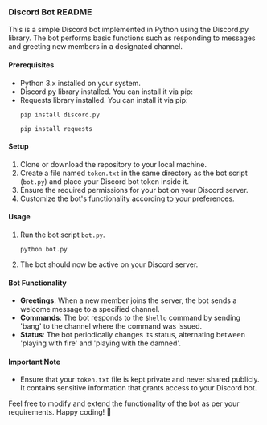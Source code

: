 ### Discord Bot README

This is a simple Discord bot implemented in Python using the Discord.py library. The bot performs basic functions such as responding to messages and greeting new members in a designated channel.

#### Prerequisites
- Python 3.x installed on your system.
- Discord.py library installed. You can install it via pip:
- Requests library installed. You can install it via pip:
  ```
  pip install discord.py

  pip install requests
  ```



#### Setup
1. Clone or download the repository to your local machine.
2. Create a file named `token.txt` in the same directory as the bot script (`bot.py`) and place your Discord bot token inside it.
3. Ensure the required permissions for your bot on your Discord server.
4. Customize the bot's functionality according to your preferences.

#### Usage
1. Run the bot script `bot.py`.
   ```
   python bot.py
   ```
2. The bot should now be active on your Discord server.

#### Bot Functionality
- **Greetings**: When a new member joins the server, the bot sends a welcome message to a specified channel.
- **Commands**: The bot responds to the `$hello` command by sending 'bang' to the channel where the command was issued.
- **Status**: The bot periodically changes its status, alternating between 'playing with fire' and 'playing with the damned'.

#### Important Note
- Ensure that your `token.txt` file is kept private and never shared publicly. It contains sensitive information that grants access to your Discord bot.

Feel free to modify and extend the functionality of the bot as per your requirements. Happy coding! 🤖